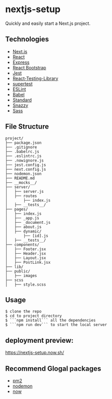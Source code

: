 # nextjs-setup

Quickly and easily start a Next.js project.

## Technologies

- [Next.js](https://nextjs.org/)
- [React](https://reactjs.org/)
- [Express](https://expressjs.com/)
- [React Bootstrap](https://react-bootstrap.github.io/)
- [Jest](https://jestjs.io/)
- [React-Testing-Library](https://testing-library.com)
- [supertest](https://github.com/visionmedia/supertest#readme)
- [ESLint](https://eslint.org/)
- [Babel](https://babeljs.io/)
- [Standard](https://standardjs.com/)
- [Snazzy](https://github.com/standard/snazzy)
- [Sass](https://github.com/sass/dart-sass)

## File Structure

```
project/
├── package.json
├── .gitignore
├── .babelrc.js
├── .eslintrc.js
├── .nowignore.js
├── jest.config.js
├── next.config.js
├── nodemon.json
├── README.md
├── __mocks__/
├── server/
│   ├── server.js
│   ├── routes
│       ├── index.js
│   ├── __tests__/
├── pages/
│   ├── index.js
│   ├── _app.js
│   ├── _document.js
│   ├── about.js
│   ├── dynamic/
│       ├── [id].js
│   ├── __tests__/
├── components/
│   ├── Footer.jsx
│   ├── Header.jsx
│   ├── Layout.jsx
│   ├── PostLink.jsx
├── lib/
├── public/
│   ├── images
├── scss
│   ├── style.scss
```

## Usage

```
$ clone the repo
$ cd to project directory
$ ```npm install``` all the dependencies
$ ```npm run dev``` to start the local server
```
## deployment preview:
https://nextjs-setup.now.sh/

## Recommend Glogal packages 
- [pm2](https://www.npmjs.com/package/pm2)
- [nodemon](https://www.npmjs.com/package/nodemon)
- [now](https://www.npmjs.com/package/now)
